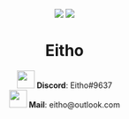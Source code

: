 <p align='center'>
 <!-- why <p>? well, html in github markdown is 🙄 -->
  <img src='https://github-readme-stats.vercel.app/api?username=Eithoo&show_icons=true&count_private=true&include_all_commits=true&hide_border=true&theme=dark&icon_color=FFCC4D&title_color=06629C&text_color=ffffff&bg_color=35,E86444,904E95'>
  <img src='https://github-readme-stats.vercel.app/api/top-langs/?username=Eithoo&layout=compact&count_private=true&include_all_commits=true&hide_border=true&langs_count=10&theme=dark'/>
</p>

<h1 align='center'>Eitho</h1>

<p align='center'>
  <img src="https://i.imgur.com/zE0t9yd.png" width="32" /> 
  <b>Discord</b>: Eitho#9637 <br />
  <img src="https://techcommunity.microsoft.com/t5/image/serverpage/image-id/172206i70472167E79B9D0F?v=v2" width="32" /> 
  <b>Mail</b>: eitho@outlook.com
</p>

<!--
**Eithoo/Eithoo** is a ✨ _special_ ✨ repository because its `README.md` (this file) appears on your GitHub profile.

Here are some ideas to get you started:

- 🔭 I’m currently working on ...
- 🌱 I’m currently learning ...
- 👯 I’m looking to collaborate on ...
- 🤔 I’m looking for help with ...
- 💬 Ask me about ...
- 📫 How to reach me: ...
- 😄 Pronouns: ...
- ⚡ Fun fact: ...
-->
